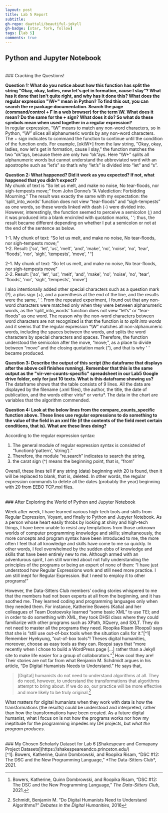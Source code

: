 ```yaml
---
layout: post
title: Lab 5 Report
subtitle:
gh-repo: daattali/beautiful-jekyll
gh-badge: [star, fork, follow]
tags: [lab 5]
comments: true
---
```


## Python and Jupyter Notebook

<br/>
### Cracking the Questions!

**Question 1: What do you notice about how this function has split the string "Okay, okay, ladies, now let's get in formation, cause I slay"? What has it done that isn't quite right, and why has it done this?
What does the regular expression "\W+" mean in Python? To find this out, you can search the re package documentation. Search the page (command/control + F in a web browser) for the term \W. What does it mean? Do the same for the + sign? What does it do? So what do these symbols mean when used together in a regular expression?** <br/>
In regular expression, “\W” means to match any non-word characters, so in Python, “\W” slices all alphanumeric words by any non-word characters. The + sign indicates to command the function to continue until the condition of the function ends. For example, [ok\W+] from the law string, "Okay, okay, ladies, now let's get in formation, cause I slay," the function matches the two “ok”ays, because there are only two “ok”ays. Here “\W+” splits all alphanumeric words but cannot understand the abbreviated word with an apostrophe such as “let’s” so that’s why “let’s” is divided into “let” and “s”.

**Question 2: What happened? Did it work as you expected? If not, what happened that you didn't expect?** <br/>
My chunk of text is “So let us melt, and make no noise, No tear-floods, nor sigh-tempests move;” from John Donne’s “A Valediction: Forbidding Mourning.” The result was exactly the same with my expectation: the ‘split_into_words’ function does not view “tear-floods” and “sigh-tempests” as one words, so these words linked with dash (-) were divided into. However, interestingly, the function seemed to perceive a semicolon (;) and it was produced into a blank encircled with quotation marks, ‘ ‘; thus, the result became different depending on whether I put a semicolon or not at the end of the sentence as below. <br/>

1-1.	My chunk of text: “So let us melt, and make no noise, No tear-floods, nor sigh-tempests move;” <br/>
1-2. Result: ['so', 'let', 'us', 'melt', 'and', 'make', 'no', 'noise', 'no', 'tear', 'floods', 'nor', 'sigh', 'tempests', 'move', **' '**] <br/>

2-1. My chunk of text: “So let us melt, and make no noise, No tear-floods, nor sigh-tempests move” <br/>
2-2. Result: ['so', 'let', 'us', 'melt', 'and', 'make', 'no', 'noise', 'no', 'tear', 'floods', 'nor', 'sigh', 'tempests', 'move'] <br/>

I also intentionally added other special characters such as a question mark (?), a plus sign (+), and a parenthesis at the end of the line, and the results were the same, ‘ ‘. From the repeated experiment, I found out that any non-word characters were matched only when they were between alphanumeric words, as the ‘split_into_words’ function does not view “let’s” or “tear-floods” as one word. The reason why the non-word characters between word characters are not recognized is that the function is *to split into words* and it seems that the regular expression “\W” matches all non-alphanumeric words, including the spaces between the words, and splits the word characters by special characters and spaces. Therefore, the function understood the semicolon after the move, “move;”, as a place to divide between “move” and the closing quotation mark (”), and that is why ' ' became produced.

**Question 3: Describe the output of this script (the dataframe that displays after the above cell finishes running). Remember that this is the same output as the "vir-ver-counts-specific" spreadsheet in our Lab5 Google drive folder, only for just 10 texts. What is this dataframe showing us?**<br/>
The dataframe shows that the table consists of 9 lines. All the data are displayed by the filename (.xml files), the author, the title, the date of publication, and the words either virtu* or vertu*. The data in the chart are variables that the algorithm commended.

**Question 4: Look at the below lines from the compare_counts_specific function above. These lines use regular expressions to do something to the value of the <date> field in an xml file (if the contents of the <date> field meet certain conditions, that is). What are these lines doing?** <br/>

According to the regular expression syntax:

1. The general module of regular expression syntax is consisted of “function(r’pattern’, ‘string’).”
2. Therefore, the module “re.search” indicates to search the string,<br/>
3. the carat sign (^) means the beginning point, that is, “from”<br/>

Overall, these lines tell if any string (date) beginning with 20 is found, then it will be replaced to blank, that is, deleted. In other words, the regular expression commands to delete all the dates (probably the year) beginning with 20 from EEBO TCP.mxl files.

<br/>
### After Exploring the World of Python and Jupyter Notebook

Week after week, I have learned various high-tech tools and skills from Regular Expression, Voyant, and finally to Python and Jupyter Notebook. As a person whose heart easily throbs by looking at shiny and high-tech things, I have been unable to resist any temptations from those unknown worlds of computer programming knowledge and skills; simultaneously, the more concepts and program syntax have been introduced to me, the more often I feel that all knowledge and skills have come to me so quickly. In other words, I feel overwhelmed by the sudden ebbs of knowledge and skills that have been entirely new to me. Although armed with an adventurous spirit, I am still worried about not fully understanding the principles of the programs or being an expert of none of them: “I have just understood how Regular Expressions work and still need more practice. I am still inept for Regular Expression. But I need to employ it to other programs!”

However, the Data-Sitters Club members’ coding stories whispered to me that the members had not been experts at all from the beginning, and it has soothed me. They learned coding and programming languages only when they needed them. For instance, Katherine Bowers (Katia) and her colleagues of Team Dostoevsky learned “some basic XML” to use TEI; and in order to do something with XML, they took DHSI class where they could familiarize with other programs such as XPath, XQuery, and SXLT. They do not need to master all the programs they need. Roopika Risam (Roopsi) says that she is “still use out-of-box tools when the situation calls for it.”[^1] Remember Hyekyung, “out-of-box tools”! Theses digital humanities, moreover, choose as easy tools as they can. Roopsi says that “more recently when I chose to build a WordPress page […] rather than a Jekyll site to make life easier for a group of collaborators.”[^2] How cool they are! Their stories are not far from what Benjamin M. Schdmidt argues in his article, “Do Digital Humanists Needs to Understand.” He says that,

> [Digital] humanists do not need to understand algorithms at all. They do need, however, to understand the transformations that algorithms attempt to bring about. If we do so, our practice will be more effective and more likely to be truly original.[^3]

What matters for digital humanists when they work with data is how the transformations (the results) could be understood and interpreted, rather than how the transformations have been created.  As a future digital humanist, what I focus on is not how the programs works nor how my ineptitude for the programming impedes my DH projects, but *what the program produces*.

<br/>
### My Chosen Scholarly Dataset for Lab 6
[Shakespeare and Comapany Project Datasets](https://shakespeareandco.princeton.edu/)

<br/>
[^1]: Bowers, Katherine, Quinn Dombrowski, and Roopika Risam, “DSC #12: The DSC and the New Programming Language,” *The Data-Sitters Club*, 2021.

[^2]: Bowers, Katherine, Quinn Dombrowski, and Roopika Risam, “DSC #12: The DSC and the New Programming Language,” *The Data-Sitters Club*, 2021.

[^3]: Schmidt, Benjamin M. “Do Digital Humanists Need to Understand Algorithms?” *Debates in the Digital Humanities*, 2016
